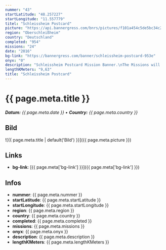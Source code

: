 ```yaml
---
nummer: "43"
startLatitude: "48.257227"
startLongitude: "11.557779"
titel: "Schleissheim Postcard"
picture: "https://api.bannergress.com/bnrs/pictures/f101a454c5de5bc34c2ec4aff03bfe73"
region: "Oberschleißheim"
country: "Deutschland"
completed: "954"
missions: "24"
date: "2016"
bg-link: "https://bannergress.com/banner/schleissheim-postcard-953e"
onyx: "0"
description: "Schleissheim Postcard Mission Banner.\nThe Missions will lead you through most of Oberschleissheim.\nPossible on foot. Bike recommended."
lengthKMeters: "9,63"
title: "Schleissheim Postcard"
---
```


# {{ page.meta.title }}
_**Datum:** {{ page.meta.date }} • **Country:** {{ page.meta.country }}_

## Bild
![{{ page.meta.title | default('Bild') }}]({{ page.meta.picture }})

## Links
- **bg-link**: [{{ page.meta['bg-link'] }}]({{ page.meta['bg-link'] }})

## Infos
- **nummer**: {{ page.meta.nummer }}
- **startLatitude**: {{ page.meta.startLatitude }}
- **startLongitude**: {{ page.meta.startLongitude }}
- **region**: {{ page.meta.region }}
- **country**: {{ page.meta.country }}
- **completed**: {{ page.meta.completed }}
- **missions**: {{ page.meta.missions }}
- **onyx**: {{ page.meta.onyx }}
- **description**: {{ page.meta.description }}
- **lengthKMeters**: {{ page.meta.lengthKMeters }}

